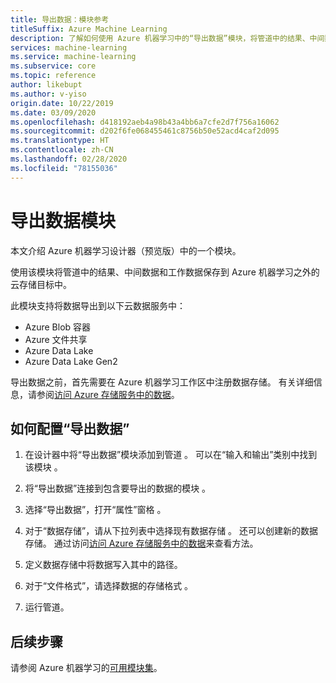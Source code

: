 ```yaml
---
title: 导出数据：模块参考
titleSuffix: Azure Machine Learning
description: 了解如何使用 Azure 机器学习中的“导出数据”模块，将管道中的结果、中间数据和工作数据保存到 Azure 机器学习之外的云存储目标中。
services: machine-learning
ms.service: machine-learning
ms.subservice: core
ms.topic: reference
author: likebupt
ms.author: v-yiso
origin.date: 10/22/2019
ms.date: 03/09/2020
ms.openlocfilehash: d418192aeb4a98b43a4bb6a7cfe2d7f756a16062
ms.sourcegitcommit: d202f6fe068455461c8756b50e52acd4caf2d095
ms.translationtype: HT
ms.contentlocale: zh-CN
ms.lasthandoff: 02/28/2020
ms.locfileid: "78155036"
---
```

# <a name="export-data-module"></a>导出数据模块

本文介绍 Azure 机器学习设计器（预览版）中的一个模块。

使用该模块将管道中的结果、中间数据和工作数据保存到 Azure 机器学习之外的云存储目标中。 

此模块支持将数据导出到以下云数据服务中：

- Azure Blob 容器
- Azure 文件共享
- Azure Data Lake
- Azure Data Lake Gen2

导出数据之前，首先需要在 Azure 机器学习工作区中注册数据存储。 有关详细信息，请参阅[访问 Azure 存储服务中的数据](../how-to-access-data.md)。

## <a name="how-to-configure-export-data"></a>如何配置“导出数据”

1. 在设计器中将“导出数据”模块添加到管道  。 可以在“输入和输出”类别中找到该模块  。

1. 将“导出数据”连接到包含要导出的数据的模块  。

1. 选择“导出数据”，打开“属性”窗格   。

1. 对于“数据存储”，请从下拉列表中选择现有数据存储  。 还可以创建新的数据存储。 通过访问[访问 Azure 存储服务中的数据](../how-to-access-data.md)来查看方法。

1. 定义数据存储中将数据写入其中的路径。 


1. 对于“文件格式”，请选择数据的存储格式  。
 
1. 运行管道。

## <a name="next-steps"></a>后续步骤

请参阅 Azure 机器学习的[可用模块集](module-reference.md)。 